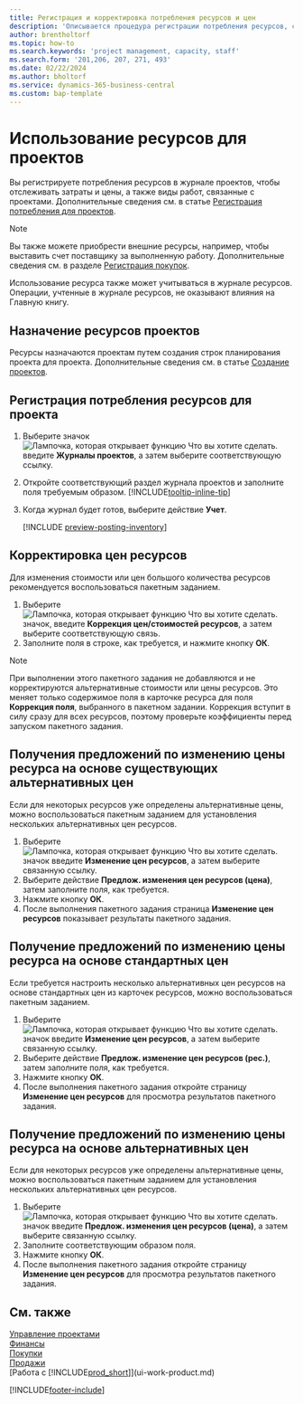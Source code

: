 ```yaml
---
title: Регистрация и корректировка потребления ресурсов и цен
description: 'Описывается процедура регистрации потребления ресурсов, связанных с проектом, для отслеживания и управления затратами, ценами и типами работ.'
author: brentholtorf
ms.topic: how-to
ms.search.keywords: 'project management, capacity, staff'
ms.search.form: '201,206, 207, 271, 493'
ms.date: 02/22/2024
ms.author: bholtorf
ms.service: dynamics-365-business-central
ms.custom: bap-template
---
```

# Использование ресурсов для проектов

Вы регистрируете потребления ресурсов в журнале проектов, чтобы отслеживать затраты и цены, а также виды работ, связанные с проектами. Дополнительные сведения см. в статье [Регистрация потребления для проектов](projects-how-record-job-usage.md).

> [!NOTE]
> Вы также можете приобрести внешние ресурсы, например, чтобы выставить счет поставщику за выполненную работу. Дополнительные сведения см. в разделе [Регистрация покупок](purchasing-how-record-purchases.md).

Использование ресурса также может учитываться в журнале ресурсов. Операции, учтенные в журнале ресурсов, не оказывают влияния на Главную книгу.

## Назначение ресурсов проектов

Ресурсы назначаются проектам путем создания строк планирования проекта для проекта. Дополнительные сведения см. в статье [Создание проектов](projects-how-create-jobs.md).

## Регистрация потребления ресурсов для проекта

1. Выберите значок ![Лампочка, которая открывает функцию Что вы хотите сделать.](media/ui-search/search_small.png "Что вы хотите сделать") введите **Журналы проектов**, а затем выберите соответствующую ссылку.
2. Откройте соответствующий раздел журнала проектов и заполните поля требуемым образом. [!INCLUDE[tooltip-inline-tip](includes/tooltip-inline-tip_md.md)]
3. Когда журнал будет готов, выберите действие **Учет**.

    [!INCLUDE [preview-posting-inventory](includes/preview-posting-inventory.md)]

## Корректировка цен ресурсов

Для изменения стоимости или цен большого количества ресурсов рекомендуется воспользоваться пакетным заданием.  

1. Выберите ![Лампочка, которая открывает функцию Что вы хотите сделать.](media/ui-search/search_small.png "Что вы хотите сделать") значок, введите **Коррекция цен/стоимостей ресурсов**, а затем выберите соответствующую связь.
2. Заполните поля в строке, как требуется, и нажмите кнопку **ОК**.

> [!NOTE]  
> При выполнении этого пакетного задания не добавляются и не корректируются альтернативные стоимости или цены ресурсов. Это меняет только содержимое поля в карточке ресурса для поля **Коррекция поля**, выбранного в пакетном задании. Коррекция вступит в силу сразу для всех ресурсов, поэтому проверьте коэффициенты перед запуском пакетного задания.

## Получения предложений по изменению цены ресурса на основе существующих альтернативных цен

Если для некоторых ресурсов уже определены альтернативные цены, можно воспользоваться пакетным заданием для установления нескольких альтернативных цен ресурсов.

1. Выберите ![Лампочка, которая открывает функцию Что вы хотите сделать.](media/ui-search/search_small.png "Что вы хотите сделать") значок введите **Изменение цен ресурсов**, а затем выберите связанную ссылку.
2. Выберите действие **Предлож. изменения цен ресурсов (цена)**, затем заполните поля, как требуется.
3. Нажмите кнопку **ОК**.  
4. После выполнения пакетного задания страница **Изменение цен ресурсов** показывает результаты пакетного задания.

## Получение предложений по изменению цены ресурса на основе стандартных цен

Если требуется настроить несколько альтернативных цен ресурсов на основе стандартных цен из карточек ресурсов, можно воспользоваться пакетным заданием.  

1. Выберите ![Лампочка, которая открывает функцию Что вы хотите сделать.](media/ui-search/search_small.png "Что вы хотите сделать") значок введите **Изменение цен ресурсов**, а затем выберите связанную ссылку.
2. Выберите действие **Предлож. изменение цен ресурсов (рес.)**, затем заполните поля, как требуется.  
3. Нажмите кнопку **ОК**.  
4. После выполнения пакетного задания откройте страницу **Изменение цен ресурсов** для просмотра результатов пакетного задания.

## Получение предложений по изменению цены ресурса на основе альтернативных цен

Если для некоторых ресурсов уже определены альтернативные цены, можно воспользоваться пакетным заданием для установления нескольких альтернативных цен ресурсов.

1. Выберите ![Лампочка, которая открывает функцию Что вы хотите сделать.](media/ui-search/search_small.png "Что вы хотите сделать") значок введите **Предлож. изменения цен ресурсов (цена)**, а затем выберите связанную ссылку.  
2. Заполните соответствующим образом поля.
3. Нажмите кнопку **ОК**.  
4. После выполнения пакетного задания откройте страницу **Изменение цен ресурсов** для просмотра результатов пакетного задания.

## См. также

[Управление проектами](projects-manage-projects.md)  
[Финансы](finance.md)  
[Покупки](purchasing-manage-purchasing.md)         
[Продажи](sales-manage-sales.md)     
[Работа с [!INCLUDE[prod_short](includes/prod_short.md)]](ui-work-product.md)  

[!INCLUDE[footer-include](includes/footer-banner.md)]